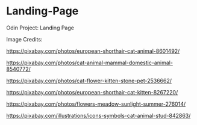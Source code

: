 # Landing-Page

Odin Project: Landing Page

Image Credits:

https://pixabay.com/photos/european-shorthair-cat-animal-8601492/

https://pixabay.com/photos/cat-animal-mammal-domestic-animal-8540772/

https://pixabay.com/photos/cat-flower-kitten-stone-pet-2536662/

https://pixabay.com/photos/european-shorthair-cat-kitten-8267220/

https://pixabay.com/photos/flowers-meadow-sunlight-summer-276014/

https://pixabay.com/illustrations/icons-symbols-cat-animal-stud-842863/
